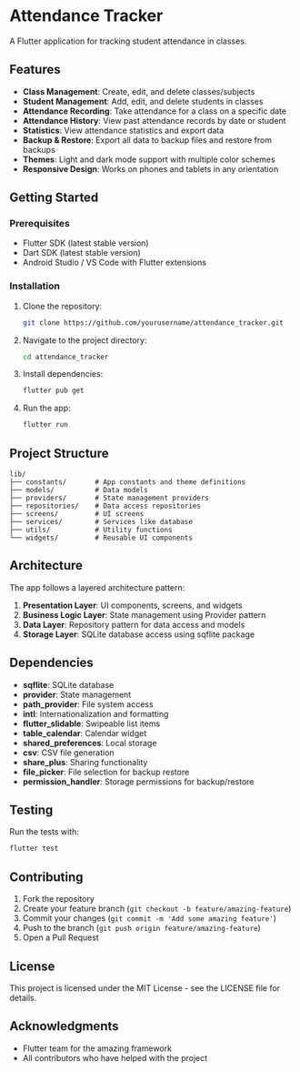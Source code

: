 # Attendance Tracker

A Flutter application for tracking student attendance in classes.

## Features

- **Class Management**: Create, edit, and delete classes/subjects
- **Student Management**: Add, edit, and delete students in classes
- **Attendance Recording**: Take attendance for a class on a specific date
- **Attendance History**: View past attendance records by date or student
- **Statistics**: View attendance statistics and export data
- **Backup & Restore**: Export all data to backup files and restore from backups
- **Themes**: Light and dark mode support with multiple color schemes
- **Responsive Design**: Works on phones and tablets in any orientation

## Getting Started

### Prerequisites

- Flutter SDK (latest stable version)
- Dart SDK (latest stable version)
- Android Studio / VS Code with Flutter extensions

### Installation

1. Clone the repository:
   ```bash
   git clone https://github.com/yourusername/attendance_tracker.git
   ```

2. Navigate to the project directory:
   ```bash
   cd attendance_tracker
   ```

3. Install dependencies:
   ```bash
   flutter pub get
   ```

4. Run the app:
   ```bash
   flutter run
   ```

## Project Structure

```
lib/
├── constants/       # App constants and theme definitions
├── models/          # Data models
├── providers/       # State management providers
├── repositories/    # Data access repositories
├── screens/         # UI screens
├── services/        # Services like database
├── utils/           # Utility functions
└── widgets/         # Reusable UI components
```

## Architecture

The app follows a layered architecture pattern:

1. **Presentation Layer**: UI components, screens, and widgets
2. **Business Logic Layer**: State management using Provider pattern
3. **Data Layer**: Repository pattern for data access and models
4. **Storage Layer**: SQLite database access using sqflite package

## Dependencies

- **sqflite**: SQLite database
- **provider**: State management
- **path_provider**: File system access
- **intl**: Internationalization and formatting
- **flutter_slidable**: Swipeable list items
- **table_calendar**: Calendar widget
- **shared_preferences**: Local storage
- **csv**: CSV file generation
- **share_plus**: Sharing functionality
- **file_picker**: File selection for backup restore
- **permission_handler**: Storage permissions for backup/restore

## Testing

Run the tests with:

```bash
flutter test
```

## Contributing

1. Fork the repository
2. Create your feature branch (`git checkout -b feature/amazing-feature`)
3. Commit your changes (`git commit -m 'Add some amazing feature'`)
4. Push to the branch (`git push origin feature/amazing-feature`)
5. Open a Pull Request

## License

This project is licensed under the MIT License - see the LICENSE file for details.

## Acknowledgments

- Flutter team for the amazing framework
- All contributors who have helped with the project